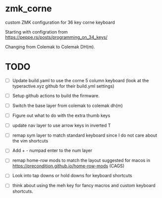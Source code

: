 # zmk_corne
custom ZMK configuration for 36 key corne keyboard


Starting with configration from https://peppe.rs/posts/programming_on_34_keys/

Changing from Colemak to Colemak DH(m).


# TODO
- [ ] Update build.yaml to use the corne 5 column keyboard (look at the typeractive.xyz github for their build.yml settings)

- [ ] Setup github actions to build the firmware.

- [ ] Switch the base layer from colemak to colemak dh(m)

- [ ] Figure out what to do with the extra thumb keys

- [ ] update nav layer to use arrow keys in inverted T

- [ ] remap sym layer to match standard keyboard since  I do not care about the vim shortcuts

- [ ] Add + - numpad enter to the num layer

- [ ] remap home-row mods to match the layout suggested for macos in https://precondition.github.io/home-row-mods (CAGS)

- [ ] Look into tap downs or hold downs for keyboard shortcuts

- [ ] think about using the meh key for fancy macros and custom keyboard shortcuts.
